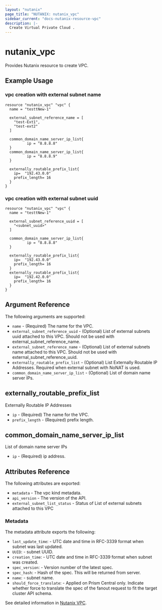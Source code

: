 ```yaml
---
layout: "nutanix"
page_title: "NUTANIX: nutanix_vpc"
sidebar_current: "docs-nutanix-resource-vpc"
description: |-
  Create Virtual Private Cloud .
---
```


# nutanix_vpc

Provides Nutanix resource to create VPC.

## Example Usage

### vpc creation with external subnet name

```hcl
resource "nutanix_vpc" "vpc" {
  name = "testtNew-1"

  external_subnet_reference_name = [
    "test-Ext1",
    "test-ext2"
  ]

  common_domain_name_server_ip_list{
          ip = "8.8.8.8"
  }
  common_domain_name_server_ip_list{
          ip = "8.8.8.9"
  }

  externally_routable_prefix_list{
    ip=  "192.43.0.0"
    prefix_length= 16
  }
}
```

### vpc creation with external subnet uuid

```hcl
resource "nutanix_vpc" "vpc" {
  name = "testtNew-1"

  external_subnet_reference_uuid = [
    "<subnet_uuid>"
  ]

  common_domain_name_server_ip_list{
          ip = "8.8.8.8"
  }

  externally_routable_prefix_list{
    ip=  "192.43.0.0"
    prefix_length= 16
  }
  externally_routable_prefix_list{
    ip=  "192.42.0.0"
    prefix_length= 16
  }
}
```

## Argument Reference

The following arguments are supported:

* `name` - (Required) The name for the VPC.
* `external_subnet_reference_uuid` - (Optional) List of external subnets uuid attached to this VPC. Should not be used with external_subnet_reference_name.
* `external_subnet_reference_name` - (Optional) List of external subnets name attached to this VPC. Should not be used with external_subnet_reference_uuid.
* `externally_routable_prefix_list` - (Optional) List Externally Routable IP Addresses. Required when external subnet with NoNAT is used.
* `common_domain_name_server_ip_list` - (Optional) List of domain name server IPs.

## externally_routable_prefix_list
Externally Routable IP Addresses

* `ip` - (Required) The name for the VPC.
* `prefix_length` - (Required) prefix length.


## common_domain_name_server_ip_list
List of domain name server IPs

* `ip` - (Required) ip address.


## Attributes Reference

The following attributes are exported:

* `metadata` - The vpc kind metadata.
* `api_version` - The version of the API.
* `external_subnet_list_status` - Status of List of external subnets attached to this VPC

### Metadata

The metadata attribute exports the following:

* `last_update_time`: - UTC date and time in RFC-3339 format when subnet was last updated.
* `UUID`: - subnet UUID.
* `creation_time`: - UTC date and time in RFC-3339 format when subnet was created.
* `spec_version`: - Version number of the latest spec.
* `spec_hash`: - Hash of the spec. This will be returned from server.
* `name`: - subnet name.
* `should_force_translate`: - Applied on Prism Central only. Indicate whether force to translate the spec of the fanout request to fit the target cluster API schema.

See detailed information in [Nutanix VPC](https://www.nutanix.dev/api_references/prism-central-v3/#/1b537be26b12f-create-a-new-vpc).
